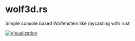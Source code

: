 # wolf3d.rs
Simple console based Wolfenstein like raycasting with rust

[![Visualization](https://upload.wikimedia.org/wikipedia/commons/e/e7/Simple_raycasting_with_fisheye_correction.gif)](https://en.wikipedia.org/wiki/Wolfenstein_3D)
